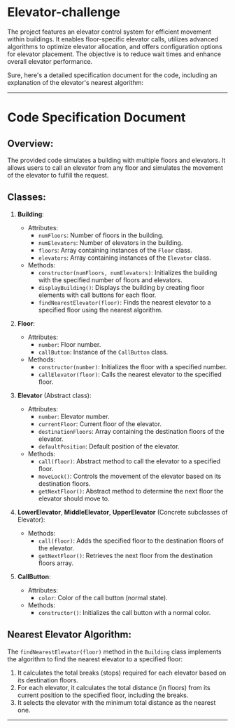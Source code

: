 # Elevator-challenge
 The project features an elevator control system for efficient movement within buildings. It enables floor-specific elevator calls, utilizes advanced algorithms to optimize elevator allocation, and offers configuration options for elevator placement. The objective is to reduce wait times and enhance overall elevator performance.


Sure, here's a detailed specification document for the code, including an explanation of the elevator's nearest algorithm:

---

# Code Specification Document

## Overview:

The provided code simulates a building with multiple floors and elevators. It allows users to call an elevator from any floor and simulates the movement of the elevator to fulfill the request.

## Classes:

1. **Building**:
   - Attributes:
     - `numFloors`: Number of floors in the building.
     - `numElevators`: Number of elevators in the building.
     - `floors`: Array containing instances of the `Floor` class.
     - `elevators`: Array containing instances of the `Elevator` class.
   - Methods:
     - `constructor(numFloors, numElevators)`: Initializes the building with the specified number of floors and elevators.
     - `displayBuilding()`: Displays the building by creating floor elements with call buttons for each floor.
     - `findNearestElevator(floor)`: Finds the nearest elevator to a specified floor using the nearest algorithm.

2. **Floor**:
   - Attributes:
     - `number`: Floor number.
     - `callButton`: Instance of the `CallButton` class.
   - Methods:
     - `constructor(number)`: Initializes the floor with a specified number.
     - `callElevator(floor)`: Calls the nearest elevator to the specified floor.

3. **Elevator** (Abstract class):
   - Attributes:
     - `number`: Elevator number.
     - `currentFloor`: Current floor of the elevator.
     - `destinationFloors`: Array containing the destination floors of the elevator.
     - `defaultPosition`: Default position of the elevator.
   - Methods:
     - `call(floor)`: Abstract method to call the elevator to a specified floor.
     - `moveLock()`: Controls the movement of the elevator based on its destination floors.
     - `getNextFloor()`: Abstract method to determine the next floor the elevator should move to.

4. **LowerElevator**, **MiddleElevator**, **UpperElevator** (Concrete subclasses of Elevator):
   - Methods:
     - `call(floor)`: Adds the specified floor to the destination floors of the elevator.
     - `getNextFloor()`: Retrieves the next floor from the destination floors array.

5. **CallButton**:
   - Attributes:
     - `color`: Color of the call button (normal state).
   - Methods:
     - `constructor()`: Initializes the call button with a normal color.

## Nearest Elevator Algorithm:

The `findNearestElevator(floor)` method in the `Building` class implements the algorithm to find the nearest elevator to a specified floor:
1. It calculates the total breaks (stops) required for each elevator based on its destination floors.
2. For each elevator, it calculates the total distance (in floors) from its current position to the specified floor, including the breaks.
3. It selects the elevator with the minimum total distance as the nearest one.

---

